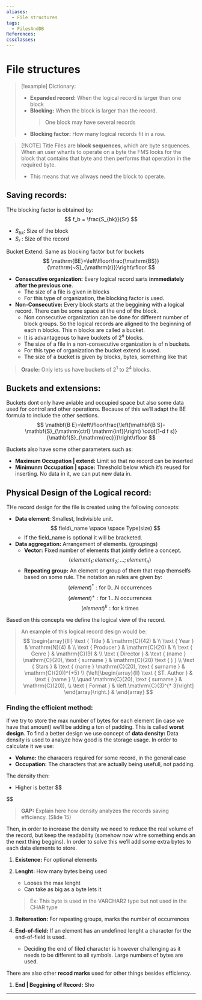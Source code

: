```yaml
---
aliases:
  - File structures
tags:
  - FilesAndDB
References: 
cssclasses:
---
```

# File structures


> [!example] Dictionary: 
> + **Expanded record:** When the logical record is larger than one block
> + **Blocking:** When the block is larger than the record. 
>   > One block may have several records
> + **Blocking factor:** How many logical records fit in a row. 
>

> [!NOTE] Title
> Files are **block sequences**, which are byte sequences. 
> When an user whants to operate on a byte the FMS looks for the block that contains that byte and then performs that operation in the required byte. 
> * This means that we allways need the block to operate. 

## Saving records: 
THe blocking factor is obtained by:
$$
f_b = \frac{S_{bk}}{Sr}
$$
+ $S_{bk}$: Size of the block
+ $S_r$ : Size of the record 

Bucket Extend:
Same as blocking factor but for buckets
$$
\mathrm{BE}=\left\lfloor\frac{\mathrm{BS}}{\mathrm{~S}_{\mathrm{r}}}\right\rfloor
$$


+ **Consecutive organization:** Every logical record sarts **inmmediately after the previous one**. 
	+ The size of a file is given in blocks
	+ For this type of organization, the blocking factor is used. 
+ **Non-Consecutive:** Every block starts at the beggining with a logical record. There can be some space at the end of the block. 
	+ Non consecutive organization can be done for different number of block groups. So the logical records are aligned to the beginning of each n blocks. This n blocks are called a bucket.
	+ It is advantageous to have buckets of $2^n$ blocks.
	+ The size of a file in a non-consecutive organization is of n buckets.
	+ For this type of organization the bucket extend is used.
	+ The size of a bucket is given by blocks, bytes, something like that
> **Oracle:** Only lets us have buckets of $2^1$ to $2^4$ blocks. 

## Buckets and extensions:
Buckets dont only have aviable and occupied space but also some data used for control and other operations. Because of this we’ll adapt the BE formula to include the other sections. 
$$
\mathbf{B E}=\left\lfloor\frac{\left(\mathbf{B S}-\mathbf{S}_{\mathrm{ctrl} \mathrm{inf}}\right) \cdot(1-d f s)}{\mathbf{S}_{\mathrm{rec}}}\right\rfloor
$$

Buckets also have some other parameters such as: 
+ **Maximum Occupation | extend:** Limit so that no record can be inserted
+ **Minimunm Occupation | space:** Threshold below which it’s reused for inserting. No data in it, we can put new data in. 

## Physical Design of the Logical record:

THe record design for the file is created using the following concepts: 

+ **Data element**: Smallest, Indivisible unit. 
$$
field\_name \space \space Type(size)
$$
	+ If the field_name is optional it will be bracketed. 
+ **Data aggregation:** Arrangement of elements. (groupings) 
	+ **Vector:** Fixed number of elements that jointly define a concept. 
	  $$
	  (element_1; element_2;...;element_n)
	  $$
	+ **Repeating group:** An element or group of them that reap themselfs based on some rule. The notation an rules are given by:
	  $$
	  (element)^* : \text{for 0...N occurrences}
	  $$
	  $$
	  (element)^+ : \text{for 1...N occurrences}
	  $$
	  $$
	  (element)^k : \text{for k times}
	  $$

Based on this concepts we define the logical view of the record. 

> An example of this logical record design would be:
> $$
> \begin{array}{lll}
\text { Title } & \mathrm{C}(42) & \\
\text { Year } & \mathrm{N}(4) & \\
\text { Producer } & \mathrm{C}(20) & \\
\text { Genre } & \mathrm{C}(9) & \\
\text { Director } & \text { (name } \mathrm{C}(20), \text { surname } & \mathrm{C}(20) \text { ) } \\
\text { Stars } & \text { (name } \mathrm{C}(20), \text { surname } & \mathrm{C}(20))^{+5} \\
{\left[\begin{array}{ll}
\text { ST. Author } & \text { (name } \\
\quad \mathrm{C}(20), \text { surname } & \mathrm{C}(20)), \\
\text { Format } & \left.\mathrm{C}(3)^{* 3}\right]
\end{array}\right.} &
\end{array}
> $$

### Finding the efficient method: 
If we try to store the max number of bytes for each element (in case we have that amount) we’ll be adding a ton of padding. This is called **worst design**. To find a better design we use concept of **data density:**
Data density is used to analyze how good is the storage usage. In order to calculate it we use:
+ **Volume:** the characers required for some record, in the general case
+ **Occupation:** The characters that are actually being usefull, not padding.

The density then:
+ Higher is better
$$

$$
> **GAP:** Explain here how density analyzes the records saving efficiency. (Slide 15)
 
Then, in order to increase the density we need to reduce the real volume of the record, but keep the readability (somehow now whre something ends an the next thing beggins). 
In order to solve this we’ll add some extra bytes to each data elements to store.
1. **Existence:** For optional elements
2. **Lenght:** How many bytes being used
   + Looses the max lenght 
   + Can take as big as a byte lets it
    > Ex: This byte is used in the VARCHAR2 type but not used in the CHAR type
    
    
3. **Reitereation:** For repeating groups, marks the number of occurrences
4. **End-of-field:** If an element has an undefined lenght a character for the end-of-field is used. 
   + Deciding the end of filed character is however challenging as it needs to be different to all symbols. Large numbers of bytes are used.

There are also other **recod marks** used for other things besides efficiency.
1. **End | Beggining of Record:** Sho


***